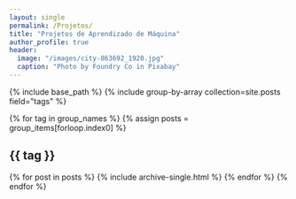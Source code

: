 ```yaml
---
layout: single
permalink: /Projetos/
title: "Projetos de Aprendizado de Máquina"
author_profile: true
header:
  image: "/images/city-863692_1920.jpg"
  caption: "Photo by Foundry Co in Pixabay"
---
```


{% include base_path %}
{% include group-by-array collection=site.posts field="tags" %}

{% for tag in group_names %}
  {% assign posts = group_items[forloop.index0] %}
  <h2 id="{{ tag | slugify }}" class="archive__subtitle">{{ tag }}</h2>
  {% for post in posts %}
    {% include archive-single.html %}
  {% endfor %}
{% endfor %}
